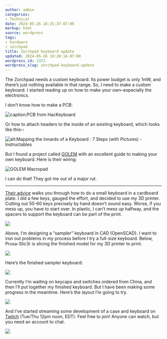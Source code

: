```yaml
---
author: admin
categories:
- Technical
date: 2024-05-26 18:25:37-07:00
markup: html
source: wordpress
tags:
- hardware
- zorchpad
title: Zorchpad keyboard update
updated: 2024-05-26 18:28:14-07:00
wordpress_id: 1372
wordpress_slug: zorchpad-keyboard-update
---
```

The Zorchpad needs a custom keyboard. Its power budget is only 1mW, and there’s just nothing available in that range. So, I need to make a custom keyboard. I started reading up on how to make your own–especially the electronics.

I don’t know how to make a PCB:

![caption:PCB from HacKeyboard](https://blog.za3k.com/wp-content/uploads/2024/05/image-1.png)

Or how to attach headers to the inside of an existing keyboard, which looks like this–:

![alt:Mapping the Innards of a Keyboard : 7 Steps (with Pictures) - Instructables](https://content.instructables.com/FOM/VMTN/HZN0VZGV/FOMVMTNHZN0VZGV.jpg?auto=webp&frame=1&width=2100)

But I found a project called [GOLEM](https://golem.hu/guide/keyboard-build-logs/) with an excellent guide to making your own keyboard. Here is their wiring:

![GOLEM Macropad](https://blog.za3k.com/wp-content/uploads/2024/05/image.png)

I can do that! They got me out of a major rut.

---

[Their advice](https://golem.hu/guide/first-macropad) walks you through how to do a small keyboard in a cardboard plate. I did a few keys, gauged the effort, and decided to use my 3D printer. Cutting out 50-60 keys precisely by hand doesn’t sound easy. Worse, if you mess up, you have to start over. In plastic, I can’t mess up halfway, and the spacers to support the keyboard can be part of the print.

[![](https://blog.za3k.com/wp-content/uploads/2024/05/2024-05-20-233106_2560x1440_scrot-1024x576.png)](https://blog.za3k.com/wp-content/uploads/2024/05/2024-05-20-233106_2560x1440_scrot.png)

Above, I’m designing a “sampler” keyboard in CAD (OpenSCAD). I want to iron out problems in my process before I try a full-size keyboard. Below, Prusa-Slic3r is slicing the finished model for my 3D printer to print.

[![](https://blog.za3k.com/wp-content/uploads/2024/05/2024-05-20-235849_1920x1080_scrot-1024x576.png)](https://blog.za3k.com/wp-content/uploads/2024/05/2024-05-20-235849_1920x1080_scrot.png)

Here’s the finished sampler keyboard:

[![](https://blog.za3k.com/wp-content/uploads/2024/05/tiny_keyboard2-1-1024x747.jpg)](https://blog.za3k.com/wp-content/uploads/2024/05/tiny_keyboard2-1.jpg)

Currently I’m waiting on keycaps and switches ordered from China, and then I’ll put together my finished keyboard. But I have been making some progress in the meantime. Here’s the layout I’m going to try.

[![](https://blog.za3k.com/wp-content/uploads/2024/05/keyboard57.png)](https://blog.za3k.com/wp-content/uploads/2024/05/keyboard57.png)

And I’ve started streaming some development of a case and keyboard on [Twitch](https://www.twitch.tv/za3k) (Tue/Thu 12pm noon, EDT). Feel free to join! Anyone can watch, but you need an account to chat.

[![](https://blog.za3k.com/wp-content/uploads/2024/05/stream-1024x576.png)](https://blog.za3k.com/wp-content/uploads/2024/05/stream.png)
